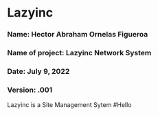 # Lazyinc
### Name: Hector Abraham Ornelas Figueroa
### Name of project: Lazyinc Network System
### Date: July 9, 2022
### Version: .001
Lazyinc is a Site Management Sytem
#Hello
